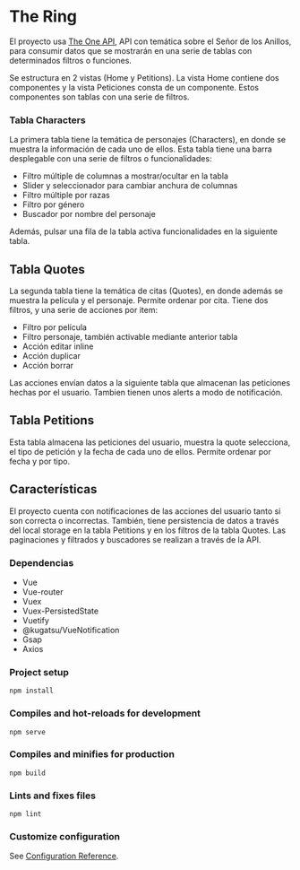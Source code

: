 # The Ring

El proyecto usa [The One API](https://the-one-api.dev/), API con temática sobre el Señor de los Anillos, para consumir datos que se mostrarán en una serie de tablas con determinados filtros o funciones.

Se estructura en 2 vistas (Home y Petitions). La vista Home contiene dos componentes y la vista Peticiones consta de un componente. Estos componentes son tablas con una serie de filtros.

### Tabla Characters
La primera tabla tiene la temática de personajes (Characters), en donde se muestra la información de cada uno de ellos. Esta tabla tiene una barra desplegable con una serie de filtros o funcionalidades:

* Filtro múltiple de columnas a mostrar/ocultar en la tabla
* Slider y seleccionador para cambiar anchura de columnas
* Filtro múltiple por razas
* Filtro por género
* Buscador por nombre del personaje

Además, pulsar una fila de la tabla activa funcionalidades en la siguiente tabla.

## Tabla Quotes
La segunda tabla tiene la temática de citas (Quotes), en donde además se muestra la película y el personaje. Permite ordenar por cita. Tiene dos filtros, y una serie de acciones por item:

* Filtro por película
* Filtro personaje, también activable mediante anterior tabla
* Acción editar inline
* Acción duplicar
* Acción borrar

Las acciones envían datos a la siguiente tabla que almacenan las peticiones hechas por el usuario. Tambien tienen unos alerts a modo de notificación.

## Tabla Petitions
Esta tabla almacena las peticiones del usuario, muestra la quote selecciona, el tipo de petición y la fecha de cada uno de ellos. Permite ordenar por fecha y por tipo.

## Características
El proyecto cuenta con notificaciones de las acciones del usuario tanto si son correcta o incorrectas. 
También, tiene persistencia de datos a través del local storage en la tabla Petitions y en los filtros de la tabla Quotes. 
Las paginaciones y filtrados y buscadores se realizan a través de la API.

### Dependencias
* Vue
* Vue-router
* Vuex
* Vuex-PersistedState
* Vuetify
* @kugatsu/VueNotification
* Gsap
* Axios

### Project setup
```
npm install
```

### Compiles and hot-reloads for development
```
npm serve
```

### Compiles and minifies for production
```
npm build
```

### Lints and fixes files
```
npm lint
```

### Customize configuration
See [Configuration Reference](https://cli.vuejs.org/config/).
